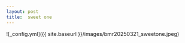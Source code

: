 ```yaml
---
layout: post
title:  sweet one
---
```


![_config.yml]({{ site.baseurl }}/images/bmr20250321_sweetone.jpeg)
